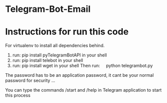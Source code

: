 # Telegram-Bot-Email
# Instructions for run this code

For virtualenv to install all dependencies behind.

1. run: pip install pyTelegramBotAPI in your shell
2. run: pip install telebot in your shell
2. run: pip install wget in your shell
Then run:
    python telegrambot.py

The password has to be an application password, it cant be your normal password for security ...

You can type the commands /start and /help in Telegram application to start this process


